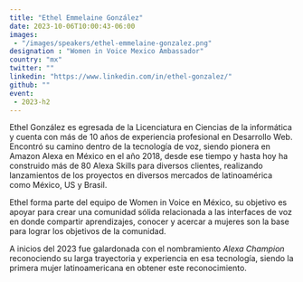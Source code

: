 ```yaml
---
title: "Ethel Emmelaine González"
date: 2023-10-06T10:00:43-06:00
images: 
 - "/images/speakers/ethel-emmelaine-gonzalez.png"
designation : "Women in Voice Mexico Ambassador"
country: "mx"
twitter: ""
linkedin: "https://www.linkedin.com/in/ethel-gonzalez/"
github: ""
event: 
 - 2023-h2
---
```


Ethel González es egresada de la Licenciatura en Ciencias de la informática y cuenta con más de 10 años de experiencia profesional en Desarrollo Web. Encontró su camino dentro de la tecnología de voz, siendo pionera en Amazon Alexa en México en el año 2018, desde ese tiempo y hasta hoy ha construido más de 80 Alexa Skills para diversos clientes, realizando lanzamientos de los proyectos en diversos mercados de latinoamérica como México, US y Brasil.

Ethel forma parte del equipo de Women in Voice en México, su objetivo es apoyar para crear una comunidad sólida relacionada a las interfaces de voz en donde compartir aprendizajes, conocer y acercar a mujeres son la base para lograr los objetivos de la comunidad.

A inicios del 2023 fue galardonada con el nombramiento *Alexa Champion* reconociendo su larga trayectoria y experiencia en esa tecnología, siendo la primera mujer latinoamericana en obtener este reconocimiento.
